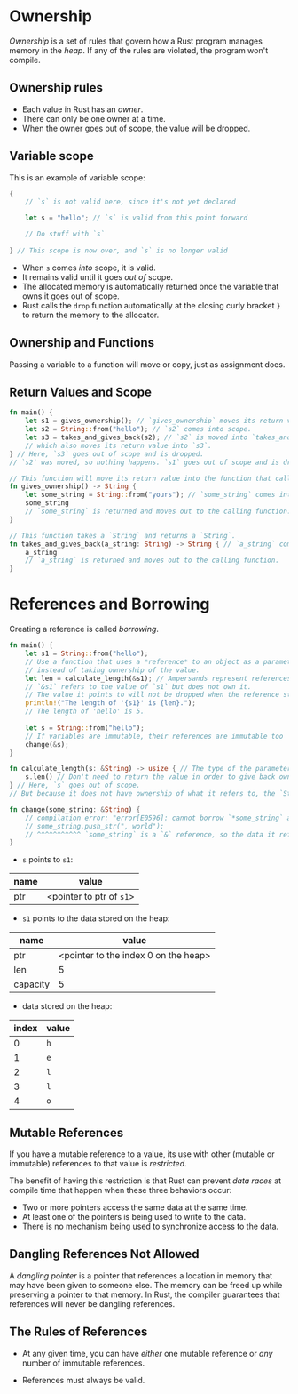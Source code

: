 # Ownership 

*Ownership* is a set of rules that govern how a Rust program manages memory in the *heap*.
If any of the rules are violated, the program won't compile.

## Ownership rules

- Each value in Rust has an *owner*.
- There can only be one owner at a time.
- When the owner goes out of scope, the value will be dropped.

## Variable scope

This is an example of variable scope:
```rust
{
    // `s` is not valid here, since it's not yet declared

    let s = "hello"; // `s` is valid from this point forward

    // Do stuff with `s`
    
} // This scope is now over, and `s` is no longer valid
```

- When `s` comes *into* scope, it is valid.
- It remains valid until it goes *out of* scope.
- The allocated memory is automatically returned once the variable that owns it goes out of scope.
- Rust calls the `drop` function automatically at the closing curly bracket `}` to return the memory to the allocator.

## Ownership and Functions

Passing a variable to a function will move or copy, just as assignment does.

## Return Values and Scope

```rust
fn main() {
    let s1 = gives_ownership(); // `gives_ownership` moves its return value into `s1`.
    let s2 = String::from("hello"); // `s2` comes into scope.
    let s3 = takes_and_gives_back(s2); // `s2` is moved into `takes_and_gives_back`,
    // which also moves its return value into `s3`.
} // Here, `s3` goes out of scope and is dropped.
// `s2` was moved, so nothing happens. `s1` goes out of scope and is dropped.

// This function will move its return value into the function that calls it.
fn gives_ownership() -> String {
    let some_string = String::from("yours"); // `some_string` comes into scope.
    some_string
    // `some_string` is returned and moves out to the calling function.
}

// This function takes a `String` and returns a `String`.
fn takes_and_gives_back(a_string: String) -> String { // `a_string` comes into scope.
    a_string
    // `a_string` is returned and moves out to the calling function.
}
```

# References and Borrowing

Creating a reference is called *borrowing*.

```rust
fn main() {
    let s1 = String::from("hello");
    // Use a function that uses a *reference* to an object as a parameter
    // instead of taking ownership of the value.
    let len = calculate_length(&s1); // Ampersands represent references.
    // `&s1` refers to the value of `s1` but does not own it.
    // The value it points to will not be dropped when the reference stops being used.
    println!("The length of '{s1}' is {len}.");
    // The length of 'hello' is 5.
    
    let s = String::from("hello");
    // If variables are immutable, their references are immutable too
    change(&s);
}

fn calculate_length(s: &String) -> usize { // The type of the parameter `s` is a reference.
    s.len() // Don't need to return the value in order to give back ownership.
} // Here, `s` goes out of scope. 
// But because it does not have ownership of what it refers to, the `String` is not dropped.

fn change(some_string: &String) {
    // compilation error: "error[E0596]: cannot borrow `*some_string` as mutable, as it is behind a `&` reference"
    // some_string.push_str(", world");
    // ^^^^^^^^^^^ `some_string` is a `&` reference, so the data it refers to cannot be borrowed as mutable
}
```

- `s` points to `s1`:

| name     | value                    |
|----------|--------------------------|
| ptr      | <pointer to ptr of `s1`> |

- `s1` points to the data stored on the heap:

| name     | value                                |
|----------|--------------------------------------|
| ptr      | <pointer to the index 0 on the heap> |
| len      | 5                                    |
| capacity | 5                                    |

- data stored on the heap:

| index | value |
|-------|-------|
| 0     | `h`   |
| 1     | `e`   |
| 2     | `l`   |
| 3     | `l`   |
| 4     | `o`   |

## Mutable References

If you have a mutable reference to a value,
its use with other (mutable or immutable) references to that value is *restricted*.

The benefit of having this restriction is that
Rust can prevent *data races* at compile time that
happen when these three behaviors occur:

- Two or more pointers access the same data at the same time.
- At least one of the pointers is being used to write to the data.
- There is no mechanism being used to synchronize access to the data.

## Dangling References Not Allowed

A *dangling pointer* is a pointer that references a location in memory that may have been given to someone else.
The memory can be freed up while preserving a pointer to that memory.
In Rust, the compiler guarantees that references will never be dangling references.

## The Rules of References

- At any given time, you can have *either* one mutable reference or *any* number of immutable references.

- References must always be valid.
